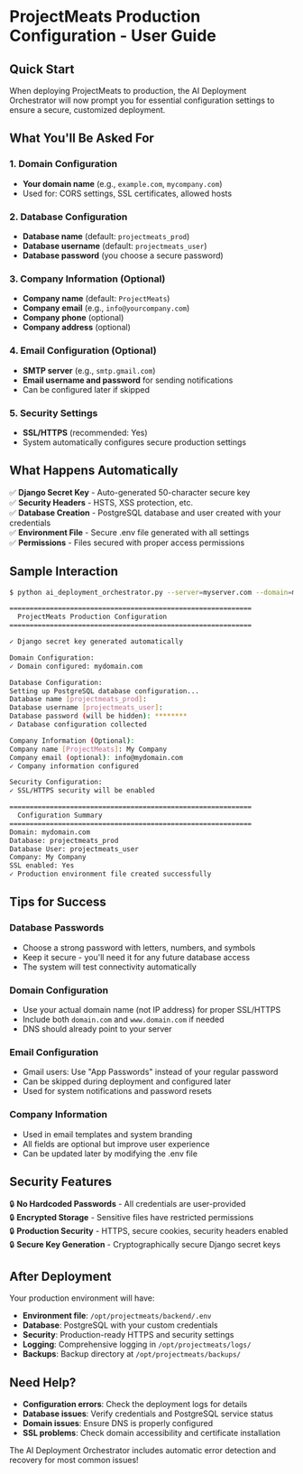 # ProjectMeats Production Configuration - User Guide

## Quick Start

When deploying ProjectMeats to production, the AI Deployment Orchestrator will now prompt you for essential configuration settings to ensure a secure, customized deployment.

## What You'll Be Asked For

### 1. Domain Configuration
- **Your domain name** (e.g., `example.com`, `mycompany.com`)
- Used for: CORS settings, SSL certificates, allowed hosts

### 2. Database Configuration  
- **Database name** (default: `projectmeats_prod`)
- **Database username** (default: `projectmeats_user`)
- **Database password** (you choose a secure password)

### 3. Company Information (Optional)
- **Company name** (default: `ProjectMeats`)
- **Company email** (e.g., `info@yourcompany.com`)
- **Company phone** (optional)
- **Company address** (optional)

### 4. Email Configuration (Optional)
- **SMTP server** (e.g., `smtp.gmail.com`)
- **Email username and password** for sending notifications
- Can be configured later if skipped

### 5. Security Settings
- **SSL/HTTPS** (recommended: Yes)
- System automatically configures secure production settings

## What Happens Automatically

✅ **Django Secret Key** - Auto-generated 50-character secure key  
✅ **Security Headers** - HSTS, XSS protection, etc.  
✅ **Database Creation** - PostgreSQL database and user created with your credentials  
✅ **Environment File** - Secure .env file generated with all settings  
✅ **Permissions** - Files secured with proper access permissions  

## Sample Interaction

```bash
$ python ai_deployment_orchestrator.py --server=myserver.com --domain=mydomain.com

============================================================
  ProjectMeats Production Configuration  
============================================================

✓ Django secret key generated automatically

Domain Configuration:
✓ Domain configured: mydomain.com

Database Configuration:
Setting up PostgreSQL database configuration...
Database name [projectmeats_prod]: 
Database username [projectmeats_user]: 
Database password (will be hidden): ********
✓ Database configuration collected

Company Information (Optional):
Company name [ProjectMeats]: My Company
Company email (optional): info@mydomain.com
✓ Company information configured

Security Configuration:
✓ SSL/HTTPS security will be enabled

============================================================
  Configuration Summary
============================================================
Domain: mydomain.com
Database: projectmeats_prod
Database User: projectmeats_user
Company: My Company
SSL enabled: Yes
✓ Production environment file created successfully
```

## Tips for Success

### Database Passwords
- Choose a strong password with letters, numbers, and symbols
- Keep it secure - you'll need it for any future database access
- The system will test connectivity automatically

### Domain Configuration
- Use your actual domain name (not IP address) for proper SSL/HTTPS
- Include both `domain.com` and `www.domain.com` if needed
- DNS should already point to your server

### Email Configuration  
- Gmail users: Use "App Passwords" instead of your regular password
- Can be skipped during deployment and configured later
- Used for system notifications and password resets

### Company Information
- Used in email templates and system branding  
- All fields are optional but improve user experience
- Can be updated later by modifying the .env file

## Security Features

🔒 **No Hardcoded Passwords** - All credentials are user-provided  
🔒 **Encrypted Storage** - Sensitive files have restricted permissions  
🔒 **Production Security** - HTTPS, secure cookies, security headers enabled  
🔒 **Secure Key Generation** - Cryptographically secure Django secret keys  

## After Deployment

Your production environment will have:

- **Environment file**: `/opt/projectmeats/backend/.env`
- **Database**: PostgreSQL with your custom credentials
- **Security**: Production-ready HTTPS and security settings
- **Logging**: Comprehensive logging in `/opt/projectmeats/logs/`
- **Backups**: Backup directory at `/opt/projectmeats/backups/`

## Need Help?

- **Configuration errors**: Check the deployment logs for details
- **Database issues**: Verify credentials and PostgreSQL service status  
- **Domain issues**: Ensure DNS is properly configured
- **SSL problems**: Check domain accessibility and certificate installation

The AI Deployment Orchestrator includes automatic error detection and recovery for most common issues!